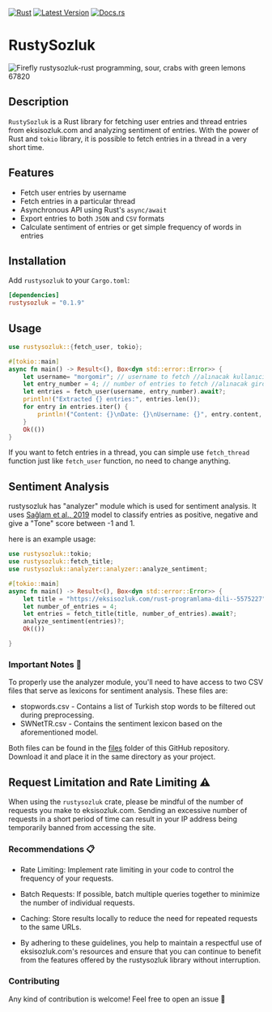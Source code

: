 [![Rust](https://github.com/altunenes/rustysozluk/actions/workflows/rust.yml/badge.svg)](https://github.com/altunenes/rustysozluk/actions/workflows/rust.yml) [![Latest Version]][crates.io] [![Docs.rs](https://docs.rs/rustysozluk/badge.svg)](https://docs.rs/rustysozluk/latest/rustysozluk/)


[Latest Version]: https://img.shields.io/crates/v/rustysozluk.svg
[crates.io]: https://crates.io/crates/rustysozluk  



# RustySozluk

![Firefly rustysozluk-rust programming, sour, crabs with green lemons 67820](https://github.com/altunenes/rustysozluk/assets/54986652/7f70cad0-1e9c-4ed6-871d-163a485f1294)


## Description

`RustySozluk` is a Rust library for fetching user entries and thread entries from eksisozluk.com and analyzing sentiment of entries.
With the power of Rust and `tokio` library, it is possible to fetch entries in a thread in a very short time.

## Features

- Fetch user entries by username
- Fetch entries in a particular thread
- Asynchronous API using Rust's `async/await`
- Export entries to both `JSON` and `CSV` formats
- Calculate sentiment of entries or get simple frequency of words in entries
  
## Installation

Add `rustysozluk` to your `Cargo.toml`:

```toml
[dependencies]
rustysozluk = "0.1.9"
```

## Usage

```rust
use rustysozluk::{fetch_user, tokio};

#[tokio::main]
async fn main() -> Result<(), Box<dyn std::error::Error>> {
    let username= "morgomir"; // username to fetch //alınacak kullanıcı adı
    let entry_number = 4; // number of entries to fetch //alınacak girdi sayısı
    let entries = fetch_user(username, entry_number).await?;
    println!("Extracted {} entries:", entries.len());
    for entry in entries.iter() {
        println!("Content: {}\nDate: {}\nUsername: {}", entry.content, entry.date, entry.username);
    }
    Ok(())
}
```

If you want to fetch entries in a thread, you can simple use `fetch_thread` function just like `fetch_user` function, no need to change anything.



## Sentiment Analysis 

rustysozluk has "analyzer" module which is used for sentiment analysis. It uses [Sağlam et al., 2019](https://journals.tubitak.gov.tr/cgi/viewcontent.cgi?article=1639&context=elektrik) model to classify entries as positive, negative and give a "Tone" score between -1 and 1. 

here is an example usage:

```rust
use rustysozluk::tokio;
use rustysozluk::fetch_title;
use rustysozluk::analyzer::analyzer::analyze_sentiment; 

#[tokio::main]
async fn main() -> Result<(), Box<dyn std::error::Error>> {
    let title = "https://eksisozluk.com/rust-programlama-dili--5575227"; 
    let number_of_entries = 4; 
    let entries = fetch_title(title, number_of_entries).await?;
    analyze_sentiment(entries)?;
    Ok(())

}
```


### Important Notes 📝

To properly use the analyzer module, you'll need to have access to two CSV files that serve as lexicons for sentiment analysis. These files are:

- stopwords.csv - Contains a list of Turkish stop words to be filtered out during preprocessing.
- SWNetTR.csv - Contains the sentiment lexicon based on the aforementioned model.

Both files can be found in the [files](https://github.com/altunenes/rustysozluk/tree/31d181c2241ca67c6bd4a72a5ff2bc65d7f3d395/files) folder of this GitHub repository. Download it and place it in the same directory as your project.


## Request Limitation and Rate Limiting ⚠️

When using the `rustysozluk` crate, please be mindful of the number of requests you make to eksisozluk.com. Sending an excessive number of requests in a short period of time can result in your IP address being temporarily banned from accessing the site.

### Recommendations 📋

- Rate Limiting: Implement rate limiting in your code to control the frequency of your requests.
  
- Batch Requests: If possible, batch multiple queries together to minimize the number of individual requests.
  
- Caching: Store results locally to reduce the need for repeated requests to the same URLs.
  
- By adhering to these guidelines, you help to maintain a respectful use of eksisozluk.com's resources and ensure that you can continue to benefit from the features offered by the rustysozluk library without interruption.




### Contributing

Any kind of contribution is welcome! Feel free to open an issue 🙂
